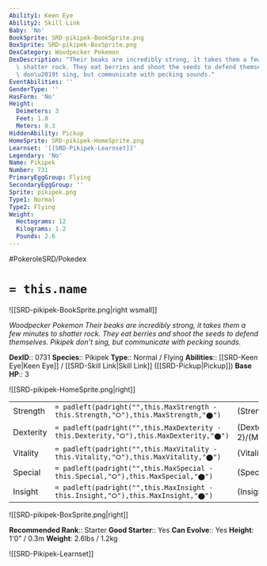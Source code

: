 ```yaml
---
Ability1: Keen Eye
Ability2: Skill Link
Baby: 'No'
BookSprite: SRD-pikipek-BookSprite.png
BoxSprite: SRD-pikipek-BoxSprite.png
DexCategory: Woodpecker Pokemon
DexDescription: "Their beaks are incredibly strong, it takes them a few minutes to\
  \ shatter rock. They eat berries and shoot the seeds to defend themselves. Pikipek\
  \ don\u2019t sing, but communicate with pecking sounds."
EventAbilities: ''
GenderType: ''
HasForm: 'No'
Height:
  Deimeters: 3
  Feet: 1.0
  Meters: 0.3
HiddenAbility: Pickup
HomeSprite: SRD-pikipek-HomeSprite.png
Learnset: '[[SRD-Pikipek-Learnset]]'
Legendary: 'No'
Name: Pikipek
Number: 731
PrimaryEggGroup: Flying
SecondaryEggGroup: ''
Sprite: pikipek.png
Type1: Normal
Type2: Flying
Weight:
  Hectograms: 12
  Kilograms: 1.2
  Pounds: 2.6
---
```


#PokeroleSRD/Pokedex

# `= this.name`

![[SRD-pikipek-BookSprite.png|right wsmall]]

*Woodpecker Pokemon*
*Their beaks are incredibly strong, it takes them a few minutes to shatter rock. They eat berries and shoot the seeds to defend themselves. Pikipek don’t sing, but communicate with pecking sounds.*

**DexID**:: 0731
**Species**:: Pikipek
**Type**:: Normal / Flying
**Abilities**:: [[SRD-Keen Eye|Keen Eye]] / [[SRD-Skill Link|Skill Link]] ([[SRD-Pickup|Pickup]])
**Base HP**:: 3

![[SRD-pikipek-HomeSprite.png|right]]

|           |                                                                                        |                                          |
| --------- | -------------------------------------------------------------------------------------- | ---------------------------------------- |
| Strength  | `= padleft(padright("",this.MaxStrength - this.Strength,"⭘"),this.MaxStrength,"⬤")`    | (Strength::2)/(MaxStrength::5)   |
| Dexterity | `= padleft(padright("",this.MaxDexterity - this.Dexterity,"⭘"),this.MaxDexterity,"⬤")` | (Dexterity:: 2)/(MaxDexterity::4) |
| Vitality  | `= padleft(padright("",this.MaxVitality - this.Vitality,"⭘"),this.MaxVitality,"⬤")`    | (Vitality::1)/(MaxVitality::3)   |
| Special   | `= padleft(padright("",this.MaxSpecial - this.Special,"⭘"),this.MaxSpecial,"⬤")`       | (Special::1)/(MaxSpecial::3)     |
| Insight   | `= padleft(padright("",this.MaxInsight - this.Insight,"⭘"),this.MaxInsight,"⬤")`       | (Insight::1)/(MaxInsight::3)     |

![[SRD-pikipek-BoxSprite.png|right]]

**Recommended Rank**:: Starter
**Good Starter**:: Yes
**Can Evolve**:: Yes
**Height**: 1'0" / 0.3m
**Weight**: 2.6lbs / 1.2kg

![[SRD-Pikipek-Learnset]]